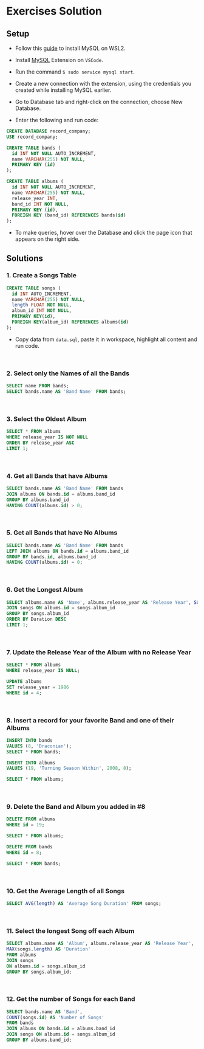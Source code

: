 # Exercises Solution

## Setup

- Follow this [guide](https://docs.microsoft.com/en-us/windows/wsl/tutorials/wsl-database) to install MySQL on WSL2.

- Install  [MySQL](https://marketplace.visualstudio.com/items?itemName=cweijan.vscode-mysql-client2) Extension on `VSCode`.

- Run the command `$ sudo service mysql start`.

- Create a new connection with the extension, using the credentials you created while installing MySQL earlier.

- Go to Database tab and right-click on the connection, choose New Database.

- Enter the following and run code:

```sql
CREATE DATABASE record_company;
USE record_company;

CREATE TABLE bands (
  id INT NOT NULL AUTO_INCREMENT,
  name VARCHAR(255) NOT NULL,
  PRIMARY KEY (id)
);

CREATE TABLE albums (
  id INT NOT NULL AUTO_INCREMENT,
  name VARCHAR(255) NOT NULL,
  release_year INT,
  band_id INT NOT NULL,
  PRIMARY KEY (id),
  FOREIGN KEY (band_id) REFERENCES bands(id)
);
```

- To make queries, hover over the Database and click the page icon that appears on the right side.

## Solutions

### 1. Create a Songs Table

```sql
CREATE TABLE songs (
  id INT AUTO_INCREMENT,
  name VARCHAR(255) NOT NULL,
  length FLOAT NOT NULL,
  album_id INT NOT NULL,
  PRIMARY KEY(id),
  FOREIGN KEY(album_id) REFERENCES albums(id)
);
```

- Copy data from `data.sql`, paste it in workspace, highlight all content and run code.

<br>

### 2. Select only the Names of all the Bands

```sql
SELECT name FROM bands;
SELECT bands.name AS 'Band Name' FROM bands;
```

<br>

### 3. Select the Oldest Album

```sql
SELECT * FROM albums
WHERE release_year IS NOT NULL
ORDER BY release_year ASC 
LIMIT 1;
```

<br>

### 4. Get all Bands that have Albums

```sql
SELECT bands.name AS 'Band Name' FROM bands
JOIN albums ON bands.id = albums.band_id
GROUP BY albums.band_id
HAVING COUNT(albums.id) > 0;
```

<br>

### 5. Get all Bands that have No Albums

```sql
SELECT bands.name AS 'Band Name' FROM bands
LEFT JOIN albums ON bands.id = albums.band_id
GROUP BY bands.id, albums.band_id
HAVING COUNT(albums.id) = 0;
```

<br>

### 6. Get the Longest Album

```sql
SELECT albums.name AS 'Name', albums.release_year AS 'Release Year', SUM(songs.length) AS 'Duration' FROM albums
JOIN songs ON albums.id = songs.album_id
GROUP BY songs.album_id 
ORDER BY Duration DESC
LIMIT 1; 
```
<br>

### 7. Update the Release Year of the Album with no Release Year

```sql
SELECT * FROM albums
WHERE release_year IS NULL;

UPDATE albums
SET release_year = 1986
WHERE id = 4;
```

<br>

### 8. Insert a record for your favorite Band and one of their Albums

```sql
INSERT INTO bands
VALUES (8, 'Draconian');
SELECT * FROM bands;

INSERT INTO albums
VALUES (19, 'Turning Season Within', 2008, 8);

SELECT * FROM albums;
```

<br>

### 9. Delete the Band and Album you added in #8

```sql
DELETE FROM albums 
WHERE id = 19;

SELECT * FROM albums;

DELETE FROM bands
WHERE id = 8;

SELECT * FROM bands;
```

<br>

### 10. Get the Average Length of all Songs

```sql
SELECT AVG(length) AS 'Average Song Duration' FROM songs;
```

<br>

### 11. Select the longest Song off each Album

```sql
SELECT albums.name AS 'Album', albums.release_year AS 'Release Year',
MAX(songs.length) AS 'Duration'
FROM albums
JOIN songs
ON albums.id = songs.album_id
GROUP BY songs.album_id;
```

<br>

### 12. Get the number of Songs for each Band

```sql
SELECT bands.name AS 'Band',
COUNT(songs.id) AS 'Number of Songs'
FROM bands
JOIN albums ON bands.id = albums.band_id
JOIN songs ON albums.id = songs.album_id
GROUP BY albums.band_id;
```
